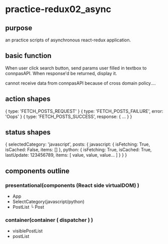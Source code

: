 # practice-redux02_async

## purpose
  an practice scripts of asynchronous react-redux application.


## basic function
  When user click search button,
  send params user filled in textbox to connpasAPI.
  When response'd be returned, display it.

  cannot receive data from connpasAPI because of cross domain policy....


## action shapes
  { type: 'FETCH_POSTS_REQUEST' }
  { type: 'FETCH_POSTS_FAILURE', error: 'Oops' }
  { type: 'FETCH_POSTS_SUCCESS', response: { ... } }


## status shapes
  {
	  selectedCategory: 'javascript',
	  posts: {
		  javascript: {
			  isFetching: True,
			  isCached: False,
			  items: []
		  },
		  python: {
			  isFetching: True,
			  isCached: True,
			  lastUpdate: 123456789,
			  items: [ value, value, value... ]
		  }
	  }
  }


## components outline

### presentational(components (React side virtualDOM) )
- App
- SelectCategory(javascript/python)
- PostList
    └ Post


### container(container ( dispatcher ) )
- visiblePostList
- postList
